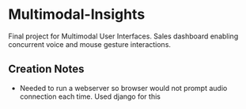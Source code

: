 # Multimodal-Insights
Final project for Multimodal User Interfaces. Sales dashboard enabling concurrent voice and mouse gesture interactions. 

## Creation Notes
- Needed to run a webserver so browser would not prompt audio connection each time. Used django for this